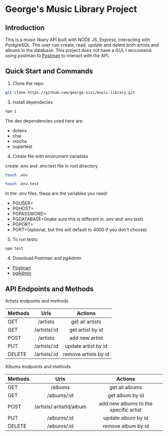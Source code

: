 # George's Music Library Project

## Introduction

This is a music libary API built with NODE JS, Express, interacting with PostgreSQL. The user can create, read, update and delete both artists and albums in the database. This project does not have a GUI, I reccomend using postman to [Postman](https://www.postman.com/downloads/) to interact with the API.


## Quick Start and Commands

1. Clone the repo:

```bash
git clone https://github.com/george-xixi/music-library.git
```

3. Install dependecies


```bash
npm i 
```

The dev dependencies used here are:
- dotenv
- chai
- mocha
- supertest

4. Create file with enviroment variables 

create .env and .env.test file in root directory 
```bash
touch .env
```

```bash
touch .env.test
```

In the .env files, these are the variables you need:

- PGUSER=
- PGHOST=
- PGPASSWORD=
- PGDATABASE=(make sure this is different in .env and .env.test)
- PGPORT=
- PORT=(optional, but this will default to 4000 if you don't choose)

5. To run tests:

```bash
npm test
```

4. Download Postman and pgAdmin 

- [Postman](https://www.postman.com/downloads/)
- [pgAdmin](https://www.pgadmin.org/download/)


## API Endpoints and Methods

Artists endpoints and methods

| **Methods** |   **Urls**   |     **Actions**      |
| :---------- | :----------: | :------------------: |
| GET         |   /artists   |   get all artists    |
| GET         | /artists/:id |   get artist by id   |
| POST        |   /artists   |    add new artist    |
| PUT         | /artists/:id | update artist by id  |
| DELETE      | /artists/:id | remove artists by id |

Albums endpoints and methods

| **Methods** |        **Urls**         |              **Actions**              |
| :---------- | :---------------------: | :-----------------------------------: |
| GET         |         /albums         |            get all albums             |
| GET         |       /albums/:id       |            get album by id            |
| POST        | /artists/:artistId/album| add new albums to the specific artist |
| PUT         |       /albums/:id       |          update album by id           |
| DELETE      |       /albums/:id       |          remove album by id           |
